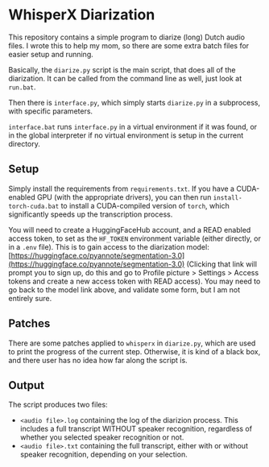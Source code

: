 # WhisperX Diarization

This repository contains a simple program to diarize (long)
Dutch audio files. I wrote this to help my mom, so there
are some extra batch files for easier setup and running.

Basically, the `diarize.py` script is the main script,
that does all of the diarization. It can be called
from the command line as well, just look at `run.bat`.

Then there is `interface.py`, which simply starts 
`diarize.py` in a subprocess, with specific parameters.

`interface.bat` runs `interface.py` in a virtual environment
if it was found, or in the global interpreter if no virtual 
environment is setup in the current directory.

## Setup

Simply install the requirements from `requirements.txt`.
If you have a CUDA-enabled GPU (with the appropriate drivers),
you can then run `install-torch-cuda.bat` to install a CUDA-compiled
version of `torch`, which significantly
speeds up the transcription process.

You will need to create a HuggingFaceHub account, and a READ enabled
access token, to set as the `HF_TOKEN` environment variable (either
directly, or in a `.env` file). This is to gain access to the
diarization model:
[https://huggingface.co/pyannote/segmentation-3.0](https://huggingface.co/pyannote/segmentation-3.0)
(Clicking that link will prompt you to sign up, do this and go to Profile picture > Settings > Access tokens
and create a new access token with READ access). You may need to go back to the model link above,
and validate some form, but I am not entirely sure.

## Patches

There are some patches applied to `whisperx` in `diarize.py`,
which are used to print the progress of the current step.
Otherwise, it is kind of a black box, and there user has
no idea how far along the script is.

## Output

The script produces two files:
- `<audio file>.log` containing the log of the diarizion process.
  This includes a full transcript WITHOUT speaker recognition, regardless
  of whether you selected speaker recognition or not.
- `<audio file>.txt` containing the full transcript, either with or 
  without speaker recognition, depending on your selection.
